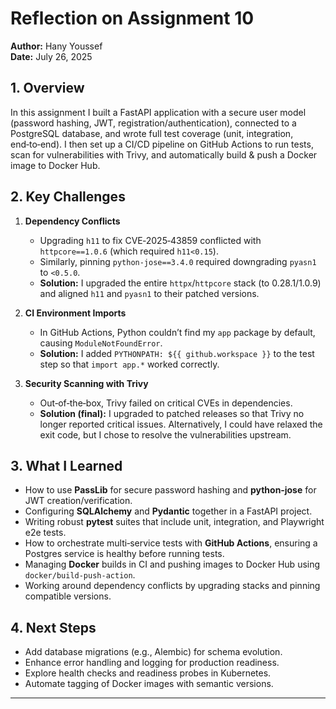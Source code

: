 # Reflection on Assignment 10

**Author:** Hany Youssef  
**Date:** July 26, 2025

## 1. Overview

In this assignment I built a FastAPI application with a secure user model (password hashing, JWT, registration/authentication), connected to a PostgreSQL database, and wrote full test coverage (unit, integration, end‑to‑end). I then set up a CI/CD pipeline on GitHub Actions to run tests, scan for vulnerabilities with Trivy, and automatically build & push a Docker image to Docker Hub.

## 2. Key Challenges

1. **Dependency Conflicts**  
   - Upgrading `h11` to fix CVE‑2025‑43859 conflicted with `httpcore==1.0.6` (which required `h11<0.15`).  
   - Similarly, pinning `python-jose==3.4.0` required downgrading `pyasn1` to `<0.5.0`.  
   - **Solution:** I upgraded the entire `httpx`/`httpcore` stack (to 0.28.1/1.0.9) and aligned `h11` and `pyasn1` to their patched versions.

2. **CI Environment Imports**  
   - In GitHub Actions, Python couldn’t find my `app` package by default, causing `ModuleNotFoundError`.  
   - **Solution:** I added `PYTHONPATH: ${{ github.workspace }}` to the test step so that `import app.*` worked correctly.

3. **Security Scanning with Trivy**  
   - Out‑of‑the‑box, Trivy failed on critical CVEs in dependencies.  
   - **Solution (final):** I upgraded to patched releases so that Trivy no longer reported critical issues. Alternatively, I could have relaxed the exit code, but I chose to resolve the vulnerabilities upstream.

## 3. What I Learned

- How to use **PassLib** for secure password hashing and **python‑jose** for JWT creation/verification.
- Configuring **SQLAlchemy** and **Pydantic** together in a FastAPI project.
- Writing robust **pytest** suites that include unit, integration, and Playwright e2e tests.
- How to orchestrate multi‑service tests with **GitHub Actions**, ensuring a Postgres service is healthy before running tests.
- Managing **Docker** builds in CI and pushing images to Docker Hub using `docker/build-push-action`.
- Working around dependency conflicts by upgrading stacks and pinning compatible versions.

## 4. Next Steps

- Add database migrations (e.g., Alembic) for schema evolution.
- Enhance error handling and logging for production readiness.
- Explore health checks and readiness probes in Kubernetes.
- Automate tagging of Docker images with semantic versions.

---